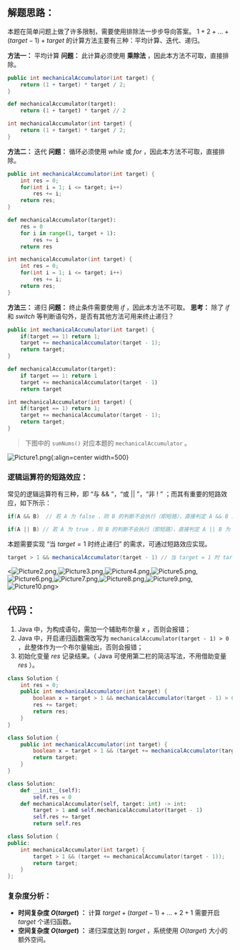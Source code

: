 ## 解题思路：

本题在简单问题上做了许多限制，需要使用排除法一步步导向答案。
$1+2+...+(target-1)+target$ 的计算方法主要有三种：平均计算、迭代、递归。

**方法一：** 平均计算
**问题：** 此计算必须使用 **乘除法** ，因此本方法不可取，直接排除。

```Java []
public int mechanicalAccumulator(int target) {
    return (1 + target) * target / 2;
}
```

```Python []
def mechanicalAccumulator(target):
    return (1 + target) * target // 2
```

```C++ []
int mechanicalAccumulator(int target) {
    return (1 + target) * target / 2;
}
```

**方法二：** 迭代
**问题：** 循环必须使用 $while$ 或 $for$ ，因此本方法不可取，直接排除。

```Java []
public int mechanicalAccumulator(int target) {
    int res = 0;
    for(int i = 1; i <= target; i++)
        res += i;
    return res;
}
```

```Python []
def mechanicalAccumulator(target):
    res = 0
    for i in range(1, target + 1):
        res += i
    return res
```

```C++ []
int mechanicalAccumulator(int target) {
    int res = 0;
    for(int i = 1; i <= target; i++)
        res += i;
    return res;
}
```

**方法三：** 递归
**问题：** 终止条件需要使用 $if$ ，因此本方法不可取。
**思考：** 除了 $if$ 和 $switch$ 等判断语句外，是否有其他方法可用来终止递归？

```Java []
public int mechanicalAccumulator(int target) {
    if(target == 1) return 1;
    target += mechanicalAccumulator(target - 1);
    return target;
}
```

```Python []
def mechanicalAccumulator(target):
    if target == 1: return 1
    target += mechanicalAccumulator(target - 1)
    return target
```

```C++ []
int mechanicalAccumulator(int target) {
    if(target == 1) return 1;
    target += mechanicalAccumulator(target - 1);
    return target;
}
```

> 下图中的 `sumNums()` 对应本题的 `mechanicalAccumulator` 。

![Picture1.png](https://pic.leetcode-cn.com/1603023621-WFZwzS-Picture1.png){:align=center width=500}

### 逻辑运算符的短路效应：

常见的逻辑运算符有三种，即 “与 $\&\&$ ”，“或 $||$ ”，“非 $!$ ” ；而其有重要的短路效应，如下所示：

```Java
if(A && B)  // 若 A 为 false ，则 B 的判断不会执行（即短路），直接判定 A && B 为 false

if(A || B) // 若 A 为 true ，则 B 的判断不会执行（即短路），直接判定 A || B 为 true
```

本题需要实现 “当 $target = 1$ 时终止递归” 的需求，可通过短路效应实现。

```Java
target > 1 && mechanicalAccumulator(target - 1) // 当 target = 1 时 target > 1 不成立 ，此时 “短路” ，终止后续递归
```

<![Picture2.png](https://pic.leetcode-cn.com/1603023621-vtSwPG-Picture2.png),![Picture3.png](https://pic.leetcode-cn.com/1603023621-cPevuH-Picture3.png),![Picture4.png](https://pic.leetcode-cn.com/1603023621-AvmvCE-Picture4.png),![Picture5.png](https://pic.leetcode-cn.com/1603023621-ODBDJu-Picture5.png),![Picture6.png](https://pic.leetcode-cn.com/1603023621-wBgrFm-Picture6.png),![Picture7.png](https://pic.leetcode-cn.com/1603023621-pFQtHw-Picture7.png),![Picture8.png](https://pic.leetcode-cn.com/1603023621-vIzkcI-Picture8.png),![Picture9.png](https://pic.leetcode-cn.com/1603023621-rrafGq-Picture9.png),![Picture10.png](https://pic.leetcode-cn.com/1603023621-nIAzSV-Picture10.png)>

## 代码：

1. Java 中，为构成语句，需加一个辅助布尔量 $x$ ，否则会报错；
2. Java 中，开启递归函数需改写为 `mechanicalAccumulator(target - 1) > 0` ，此整体作为一个布尔量输出，否则会报错；
3. 初始化变量 $res$ 记录结果。（ Java 可使用第二栏的简洁写法，不用借助变量 $res$ ）。

```Java []
class Solution {
    int res = 0;
    public int mechanicalAccumulator(int target) {
        boolean x = target > 1 && mechanicalAccumulator(target - 1) > 0;
        res += target;
        return res;
    }
}
```

```Java []
class Solution {
    public int mechanicalAccumulator(int target) {
        boolean x = target > 1 && (target += mechanicalAccumulator(target - 1)) > 0;
        return target;
    }
}
```

```Python []
class Solution:
    def __init__(self):
        self.res = 0
    def mechanicalAccumulator(self, target: int) -> int:
        target > 1 and self.mechanicalAccumulator(target - 1)
        self.res += target
        return self.res
```

```C++ []
class Solution {
public:
    int mechanicalAccumulator(int target) {
        target > 1 && (target += mechanicalAccumulator(target - 1));
        return target;
    }
};
```

### 复杂度分析：

- **时间复杂度 $O(target)$ ：** 计算 $target + (target-1) + ... + 2 + 1$ 需要开启 $target$ 个递归函数。
- **空间复杂度 $O(target)$ ：** 递归深度达到 $target$ ，系统使用 $O(target)$ 大小的额外空间。
